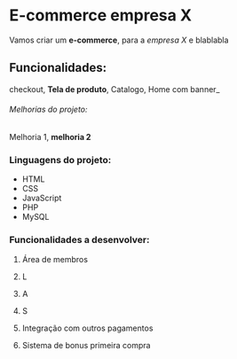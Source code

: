 # E-commerce empresa X

Vamos criar um **e-commerce**, para a *empresa X* e blablabla

## Funcionalidades:

checkout, **Tela de produto**, Catalogo, Home com banner_

###### Melhorias do projeto:

Melhoria 1, **melhoria 2**


### Linguagens do projeto:

* HTML
* CSS
* JavaScript
* PHP
* MySQL

### Funcionalidades a desenvolver:

1. Área de membros
 1. L
 2. A
 3. S

2. Integração com outros pagamentos
3. Sistema de bonus primeira compra 
